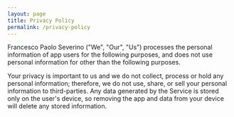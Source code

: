 ```yaml
---
layout: page
title: Privacy Policy
permalink: /privacy-policy
---
```


Francesco Paolo Severino ("We", "Our", "Us") processes the personal information of app users for the following purposes, and does not use personal information for other than the following purposes.

Your privacy is important to us and we do not collect, process or hold any personal information; therefore, we do not use, share, or sell your personal information to third-parties. Any data generated by the Service is stored only on the user's device, so removing the app and data from your device will delete any stored information.
